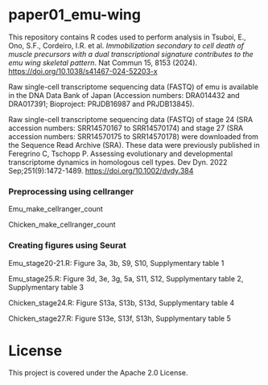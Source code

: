 # paper01_emu-wing

This repository contains R codes used to perform analysis in Tsuboi, E., Ono, S.F., Cordeiro, I.R. et al. *Immobilization secondary to cell death of muscle precursors with a dual transcriptional signature contributes to the emu wing skeletal pattern*. Nat Commun 15, 8153 (2024). <https://doi.org/10.1038/s41467-024-52203-x>

Raw single-cell transcriptome sequencing data (FASTQ) of emu is available in the DNA Data Bank of Japan (Accession numbers: DRA014432 and DRA017391; Bioproject: PRJDB16987 and PRJDB13845).

Raw single-cell transcriptome sequencing data (FASTQ) of stage 24 (SRA accession numbers: SRR14570167 to SRR14570174) and stage 27 (SRA accession numbers: SRR14570175 to SRR14570178) were downloaded from the Sequence Read Archive (SRA). These data were previously published in Feregrino C, Tschopp P. Assessing evolutionary and developmental transcriptome dynamics in homologous cell types. Dev Dyn. 2022 Sep;251(9):1472-1489. <https://doi.org/10.1002/dvdy.384>

### Preprocessing using cellranger
Emu_make_cellranger_count

Chicken_make_cellranger_count

### Creating figures using Seurat
Emu_stage20-21.R: Figure 3a, 3b, S9, S10, Supplymentary table 1

Emu_stage25.R: Figure 3d, 3e, 3g, 5a, S11, S12, Supplymentary table 2, Supplymentary table 3

Chicken_stage24.R:  Figure S13a, S13b, S13d, Supplymentary table 4

Chicken_stage27.R:  Figure S13e, S13f, S13h, Supplymentary table 5

# License
This project is covered under the Apache 2.0 License.
